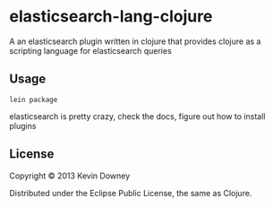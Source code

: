 # elasticsearch-lang-clojure

A an elasticsearch plugin written in clojure that provides clojure as
a scripting language for elasticsearch queries

## Usage

`lein package`

elasticsearch is pretty crazy, check the docs, figure out how to
install plugins

## License

Copyright © 2013 Kevin Downey

Distributed under the Eclipse Public License, the same as Clojure.
